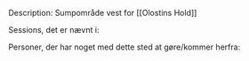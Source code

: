 Description:
Sumpområde vest for [[Olostins Hold]]

Sessions, det er nævnt i:


Personer, der har noget med dette sted at gøre/kommer herfra:
